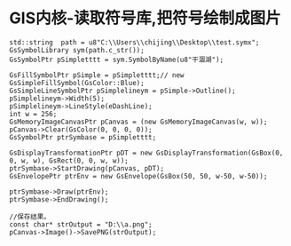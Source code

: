 # GIS内核-读取符号库,把符号绘制成图片 #

    std::string  path = u8"C:\\Users\\chijing\\Desktop\\test.symx";  
    GsSymbolLibrary sym(path.c_str());  
    GsSymbolPtr pSimpletttt = sym.SymbolByName(u8"干涸湖");  
      
    GsFillSymbolPtr pSimple = pSimpletttt;// new GsSimpleFillSymbol(GsColor::Blue);  
    GsSimpleLineSymbolPtr pSimplelineym = pSimple->Outline();  
    pSimplelineym->Width(5);  
    pSimplelineym->LineStyle(eDashLine);  
    int w = 256;  
    GsMemoryImageCanvasPtr pCanvas = (new GsMemoryImageCanvas(w, w));  
    pCanvas->Clear(GsColor(0, 0, 0, 0));  
    GsSymbolPtr ptrSymbase = pSimpletttt;  
      
    GsDisplayTransformationPtr pDT = new GsDisplayTransformation(GsBox(0, 0, w, w), GsRect(0, 0, w, w));  
    ptrSymbase->StartDrawing(pCanvas, pDT);  
    GsEnvelopePtr ptrEnv = new GsEnvelope(GsBox(50, 50, w-50, w-50));  
      
    ptrSymbase->Draw(ptrEnv);  
    ptrSymbase->EndDrawing();  
      
    //保存结果。  
    const char* strOutput = "D:\\a.png";  
    pCanvas->Image()->SavePNG(strOutput);  